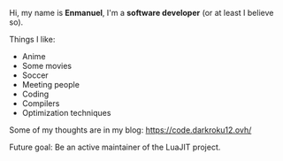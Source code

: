 Hi, my name is __Enmanuel__, I'm a __software developer__ (or at least I believe so).

Things I like:
- Anime
- Some movies
- Soccer
- Meeting people
- Coding
- Compilers
- Optimization techniques

Some of my thoughts are in my blog: https://code.darkroku12.ovh/

Future goal: Be an active maintainer of the LuaJIT project.
